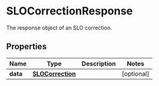 

# SLOCorrectionResponse

The response object of an SLO correction.

## Properties

Name | Type | Description | Notes
------------ | ------------- | ------------- | -------------
**data** | [**SLOCorrection**](SLOCorrection.md) |  |  [optional]



